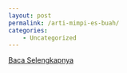 ```yaml
---
layout: post
permalink: /arti-mimpi-es-buah/
categories:
    - Uncategorized
---
```


[Baca Selengkapnya](/03)